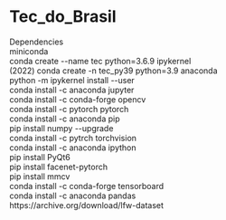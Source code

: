 # Tec_do_Brasil

<p>Dependencies<br/>
miniconda<br/>
conda create --name tec python=3.6.9 ipykernel<br/>
(2022)  conda create -n tec_py39 python=3.9 anaconda<br/>
python -m ipykernel install --user<br/>
conda install -c anaconda jupyter<br/>
conda install -c conda-forge opencv<br/>
conda install -c pytorch pytorch<br/>
conda install -c anaconda pip<br/>
pip install numpy --upgrade<br/>
conda install -c pytrch torchvision<br/>
conda install -c anaconda ipython<br/>
pip install PyQt6<br/>
pip install facenet-pytorch<br/>
pip install mmcv<br/>
conda install -c conda-forge tensorboard<br/>
conda install -c anaconda pandas<br/>
https://archive.org/download/lfw-dataset<br/>
<p/>
